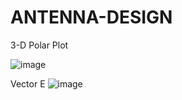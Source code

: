 # ANTENNA-DESIGN
 3-D Polar Plot
 
 ![image](https://user-images.githubusercontent.com/60343675/153801180-67f5d9c0-8f99-47e2-9105-93f236984f0f.png)
 
 Vector E
 ![image](https://user-images.githubusercontent.com/60343675/153801394-411a9129-be11-4b03-b39d-7185c9f9343d.png)
 
